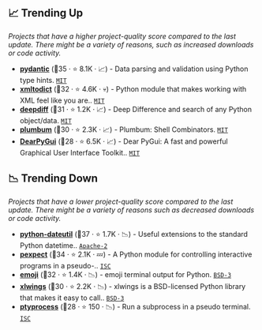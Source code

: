 ## 📈 Trending Up

_Projects that have a higher project-quality score compared to the last update. There might be a variety of reasons, such as increased downloads or code activity._

- <b><a href="https://github.com/samuelcolvin/pydantic">pydantic</a></b> (🥇35 ·  ⭐ 8.1K · 📈) - Data parsing and validation using Python type hints. <code><a href="http://bit.ly/34MBwT8">MIT</a></code>
- <b><a href="https://github.com/martinblech/xmltodict">xmltodict</a></b> (🥇32 ·  ⭐ 4.6K · 💀) - Python module that makes working with XML feel like you are.. <code><a href="http://bit.ly/34MBwT8">MIT</a></code>
- <b><a href="https://github.com/seperman/deepdiff">deepdiff</a></b> (🥇31 ·  ⭐ 1.2K · 📈) - Deep Difference and search of any Python object/data. <code><a href="http://bit.ly/34MBwT8">MIT</a></code>
- <b><a href="https://github.com/tomerfiliba/plumbum">plumbum</a></b> (🥉30 ·  ⭐ 2.3K · 📈) - Plumbum: Shell Combinators. <code><a href="http://bit.ly/34MBwT8">MIT</a></code>
- <b><a href="https://github.com/hoffstadt/DearPyGui">DearPyGui</a></b> (🥈28 ·  ⭐ 6.5K · 📈) - Dear PyGui: A fast and powerful Graphical User Interface Toolkit.. <code><a href="http://bit.ly/34MBwT8">MIT</a></code>

## 📉 Trending Down

_Projects that have a lower project-quality score compared to the last update. There might be a variety of reasons such as decreased downloads or code activity._

- <b><a href="https://github.com/dateutil/dateutil">python-dateutil</a></b> (🥇37 ·  ⭐ 1.7K · 📉) - Useful extensions to the standard Python datetime.. <code><a href="http://bit.ly/3nYMfla">Apache-2</a></code>
- <b><a href="https://github.com/pexpect/pexpect">pexpect</a></b> (🥇34 ·  ⭐ 2.1K · 💤) - A Python module for controlling interactive programs in a pseudo-.. <code><a href="http://bit.ly/3hkKRql">ISC</a></code>
- <b><a href="https://github.com/carpedm20/emoji">emoji</a></b> (🥈32 ·  ⭐ 1.4K · 📉) - emoji terminal output for Python. <code><a href="http://bit.ly/3aKzpTv">BSD-3</a></code>
- <b><a href="https://github.com/xlwings/xlwings">xlwings</a></b> (🥈30 ·  ⭐ 2.2K · 📉) - xlwings is a BSD-licensed Python library that makes it easy to call.. <code><a href="http://bit.ly/3aKzpTv">BSD-3</a></code>
- <b><a href="https://github.com/pexpect/ptyprocess">ptyprocess</a></b> (🥉28 ·  ⭐ 150 · 📉) - Run a subprocess in a pseudo terminal. <code><a href="http://bit.ly/3hkKRql">ISC</a></code>

